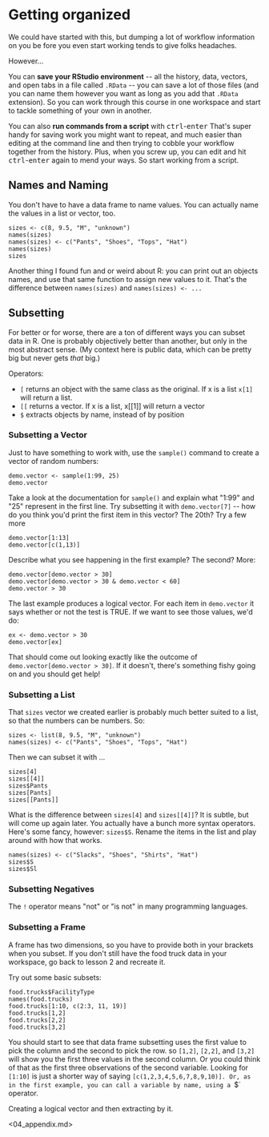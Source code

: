 # Getting organized

We could have started with this, but dumping a lot of workflow information on you be  fore you even start working tends to give folks headaches.

However...

You can **save your RStudio environment** -- all the history, data, vectors, and open tabs in a file called `.RData` -- you can save a lot of those files (and you can name them however you want as long as you add that `.RData` extension). So you can work through this course in one workspace and start to tackle something of your own in another.

You can also **run commands from a script** with <kbd>ctrl</kbd>-<kbd>enter</kbd> That's super handy for saving work you might want to repeat, and much easier than editing at the command line and then trying to cobble your workflow together from the history. Plus, when you screw up, you can edit and hit <kbd>ctrl</kbd>-<kbd>enter</kbd> again to mend your ways. So start working from a script.


## Names and Naming

You don't have to have a data frame to name values. You can actually name the values in a list or vector, too.

```
sizes <- c(8, 9.5, "M", "unknown")
names(sizes)
names(sizes) <- c("Pants", "Shoes", "Tops", "Hat")
names(sizes)
sizes
```

Another thing I found fun and or weird about R: you can print out an objects names, and use that same function to assign new values to it. That's the difference between `names(sizes)` and `names(sizes) <- ...`

## Subsetting

For better or for worse, there are a ton of different ways you can subset data in R. One is probably objectively better than another, but only in the most abstract sense. (My context here is public data, which can be pretty big but never gets *that* big.)

Operators:
+ `[` returns an object with the same class as the original. If x is a list `x[1]` will return a list.
+ `[[` returns a vector. If x is a list, x[[1]] will return a vector
+ `$`  extracts objects by name, instead of by position


### Subsetting a Vector
Just to have something to work with, use the `sample()` command to create a vector of random numbers:

```
demo.vector <- sample(1:99, 25)
demo.vector
```

Take a look at the documentation for `sample()` and explain what "1:99" and "25" represent in the first line. Try subsetting it with `demo.vector[7]` -- how do you think you'd print the first item in this vector? The 20th? Try a few more

```
demo.vector[1:13]
demo.vector[c(1,13)]
```

Describe what you see happening in the first example? The second? More:

```
demo.vector[demo.vector > 30]
demo.vector[demo.vector > 30 & demo.vector < 60]
demo.vector > 30
```

The last example produces a logical vector. For each  item in `demo.vector` it says whether or not the test is TRUE. If we want to see those values, we'd do:

```
ex <- demo.vector > 30
demo.vector[ex]
```

That should come out looking exactly like the outcome of `demo.vector[demo.vector > 30]`. If it doesn't, there's something fishy going on and you should get help!

### Subsetting a List

That `sizes` vector we created earlier is probably much better suited to a list, so that the numbers can be numbers. So:

```
sizes <- list(8, 9.5, "M", "unknown")
names(sizes) <- c("Pants", "Shoes", "Tops", "Hat")
```

Then we can subset it with ...

```
sizes[4]
sizes[[4]]
sizes$Pants
sizes[Pants]
sizes[[Pants]]
```

What is the difference between `sizes[4]` and `sizes[[4]]`? It is subtle, but will come up again later. You actually have a bunch more syntax operators. Here's some fancy, however: `sizes$S`. Rename the items in the list and play around with how that works.

```
names(sizes) <- c("Slacks", "Shoes", "Shirts", "Hat")  
sizes$S
sizes$Sl
```

### Subsetting Negatives

The `!` operator means "not" or "is not" in many programming languages.

### Subsetting a Frame

A frame has two dimensions, so you have to provide both in your brackets when you subset. If you don't still have the food truck data in your workspace, go back to lesson 2 and recreate it.

Try out some basic subsets:

```
food.trucks$FacilityType
names(food.trucks)
food.trucks[1:10, c(2:3, 11, 19)]
food.trucks[1,2]
food.trucks[2,2]
food.trucks[3,2]
```

You should start to see that data frame subsetting uses the first value to pick the column and the second to pick the row. so `[1,2]`, `[2,2]`, and `[3,2]` will show you the first three values in the second column. Or you could think of that as the first three observations of the second variable. Looking for `[1:10]` is just a shorter way of saying `[c(1,2,3,4,5,6,7,8,9,10)]. Or, as in the first example, you can call a variable by name, using a `$` operator.





Creating a logical vector and then extracting by it.

<04_appendix.md>
